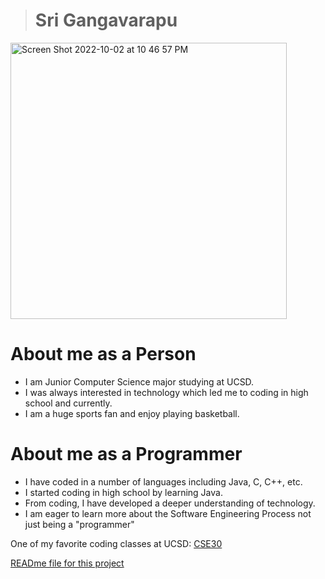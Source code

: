 ># **Sri Gangavarapu**
<img width="442" alt="Screen Shot 2022-10-02 at 10 46 57 PM" src="https://user-images.githubusercontent.com/114895637/193509512-ae885120-ef98-4fbf-a98c-f8f326b18bc8.png">

# **About me as a Person**
 - I am Junior Computer Science major studying at UCSD.
 - I was always interested in technology which led me to coding in high school and currently.
 - I am a huge sports fan and enjoy playing basketball.
# About me as a Programmer
 - I have coded in a number of languages including Java, C, C++, etc.
 - I started coding in high school by learning Java.
 - From coding, I have developed a deeper understanding of technology.
 - I am eager to learn more about the Software Engineering Process not just being a "programmer"

One of my favorite coding classes at UCSD: [CSE30](https://catalog.ucsd.edu/courses/CSE.html)

[READme file for this project](GitHub-Pages-Project/README.md)

  
  
